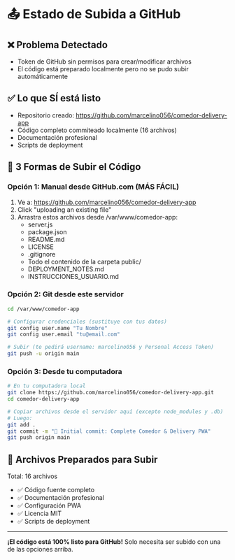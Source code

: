 # 📤 Estado de Subida a GitHub

## ❌ Problema Detectado
- Token de GitHub sin permisos para crear/modificar archivos
- El código está preparado localmente pero no se pudo subir automáticamente

## ✅ Lo que SÍ está listo
- Repositorio creado: https://github.com/marcelino056/comedor-delivery-app
- Código completo commiteado localmente (16 archivos)
- Documentación profesional
- Scripts de deployment

## 🚀 3 Formas de Subir el Código

### Opción 1: Manual desde GitHub.com (MÁS FÁCIL)
1. Ve a: https://github.com/marcelino056/comedor-delivery-app
2. Click "uploading an existing file"
3. Arrastra estos archivos desde /var/www/comedor-app:
   - server.js
   - package.json  
   - README.md
   - LICENSE
   - .gitignore
   - Todo el contenido de la carpeta public/
   - DEPLOYMENT_NOTES.md
   - INSTRUCCIONES_USUARIO.md

### Opción 2: Git desde este servidor
```bash
cd /var/www/comedor-app

# Configurar credenciales (sustituye con tus datos)
git config user.name "Tu Nombre"
git config user.email "tu@email.com"

# Subir (te pedirá username: marcelino056 y Personal Access Token)
git push -u origin main
```

### Opción 3: Desde tu computadora
```bash
# En tu computadora local
git clone https://github.com/marcelino056/comedor-delivery-app.git
cd comedor-delivery-app

# Copiar archivos desde el servidor aquí (excepto node_modules y .db)
# Luego:
git add .
git commit -m "🎉 Initial commit: Complete Comedor & Delivery PWA"
git push origin main
```

## 📁 Archivos Preparados para Subir
Total: 16 archivos
- ✅ Código fuente completo
- ✅ Documentación profesional
- ✅ Configuración PWA
- ✅ Licencia MIT
- ✅ Scripts de deployment

---

**¡El código está 100% listo para GitHub!**
Solo necesita ser subido con una de las opciones arriba.
